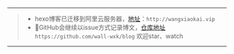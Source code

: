 

---

> - hexo博客已迁移到阿里云服务器，[地址](http://wangxiaokai.vip)：`http://wangxiaokai.vip`
> - GitHub会继续以issue方式记录博文，[仓库地址](https://github.com/wall-wxk/blog)`https://github.com/wall-wxk/blog`
欢迎star、watch

---